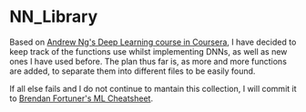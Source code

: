 # NN_Library

Based on [Andrew Ng's Deep Learning course in Coursera](https://www.coursera.org/specializations/deep-learning), I have decided to keep track of the functions use whilst implementing DNNs, as well as new ones I have used before. The plan thus far is, as more and more functions are added, to separate them into different files to be easily found. 

If all else fails and I do not continue to mantain this collection, I will commit it to [Brendan Fortuner's ML Cheatsheet](http://ml-cheatsheet.readthedocs.io/en/latest/index.html).

